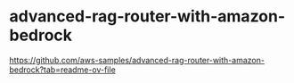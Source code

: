 # advanced-rag-router-with-amazon-bedrock


https://github.com/aws-samples/advanced-rag-router-with-amazon-bedrock?tab=readme-ov-file

